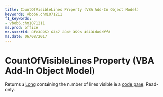 ```yaml
---
title: CountOfVisibleLines Property (VBA Add-In Object Model)
keywords: vbob6.chm1071211
f1_keywords:
- vbob6.chm1071211
ms.prod: office
ms.assetid: 8fc38059-6347-2849-359a-46131da0dffd
ms.date: 06/08/2017
---
```



# CountOfVisibleLines Property (VBA Add-In Object Model)



Returns a [Long](../../Glossary/vbe-glossary.md#long-data-type) containing the number of lines visible in a [code pane](../../Glossary/vbe-glossary.md#code-pane). Read-only.

